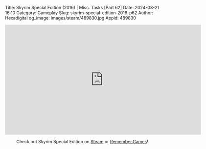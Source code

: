 Title: Skyrim Special Edition (2016) | Misc. Tasks [Part 62]
Date: 2024-08-21 16:10
Category: Gameplay
Slug: skyrim-special-edition-2016-p62
Author: Hexadigital
og_image: images/steam/489830.jpg
Appid: 489830

<center><iframe src="https://www.youtube.com/embed/vUKgLeD63lU?feature=oembed" allow="accelerometer; autoplay; encrypted-media; gyroscope; picture-in-picture" width="640" height="360" frameborder="0"></iframe>

Check out Skyrim Special Edition on [Steam](https://store.steampowered.com/app/489830/?curator_clanid=34633900) or [Remember.Games](https://remember.games/game/164/the-elder-scrolls-v-skyrim-special-edition/)!</center>